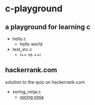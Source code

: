 # c-playground
a playground for learning c
---
* hello.c
  * hello world
* test_inc.c
  * i++ vs ++i

hackerrank.com
---
solution to the quiz on hackerrank.com
* xoring_ninja.c
  * [xoring ninja](https://www.hackerrank.com/challenges/xoring-ninja)

